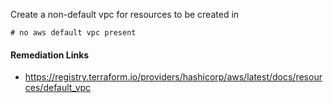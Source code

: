 
Create a non-default vpc for resources to be created in

```hcl
# no aws default vpc present
```

#### Remediation Links
 - https://registry.terraform.io/providers/hashicorp/aws/latest/docs/resources/default_vpc
        